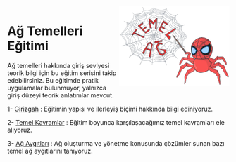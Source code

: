 <img align="right" width="250" height="180" src="https://raw.githubusercontent.com/taylanbildik/network-temelleri/main/cover/temel-network.webp">

# Ağ Temelleri Eğitimi
Ağ temelleri hakkında giriş seviyesi teorik bilgi için bu eğitim serisini takip edebilirsiniz. Bu eğitimde pratik uygulamalar bulunmuyor, yalnızca giriş düzeyi teorik anlatımlar mevcut.

1- [Girizgah](https://github.com/taylanbildik/network-temelleri/blob/main/girizgah.md) : Eğitimin yapısı ve ilerleyiş biçimi hakkında bilgi ediniyoruz.

2- [Temel Kavramlar](https://github.com/taylanbildik/network-temelleri/blob/main/temel-kavramlar.md) : Eğitim boyunca karşılaşacağımız temel kavramları ele alıyoruz.</th>

3- [Ağ Aygıtları](https://github.com/taylanbildik/network-temelleri/blob/main/ag-aygitlari.md) : Ağ oluşturma ve yönetme konusunda çözümler sunan bazı temel ağ aygıtlarını tanıyoruz.</th>
